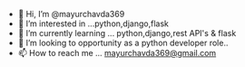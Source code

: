 - 👋 Hi, I’m @mayurchavda369
- 👀 I’m interested in ...python,django,flask
- 🌱 I’m currently learning ... python,django,rest API's & flask
- 💞️ I’m looking to opportunity as a python developer role..
- 📫 How to reach me ... mayurchavda369@gmail.com

<!---
mayurchavda369/mayurchavda369 is a ✨ special ✨ repository because its `README.md` (this file) appears on your GitHub profile.
You can click the Preview link to take a look at your changes.
--->
